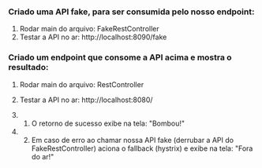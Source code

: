 
### Criado uma API fake, para ser consumida pelo nosso endpoint:
1. Rodar main do arquivo: FakeRestController
2. Testar a API no ar: http://localhost:8090/fake

### Criado um endpoint que consome a API acima e mostra o resultado:
1. Rodar main do arquivo: RestController
2. Testar a API no ar: http://localhost:8080/

2. 1. O retorno de sucesso exibe na tela: "Bombou!"
2. 2. Em caso de erro ao chamar nossa API fake (derrubar a API do FakeRestController) aciona o fallback (hystrix) e exibe na tela: "Fora do ar!"

